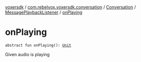 [voxersdk](../../../index.md) / [com.rebelvox.voxersdk.conversation](../../index.md) / [Conversation](../index.md) / [MessagePlaybackListener](index.md) / [onPlaying](./on-playing.md)

# onPlaying

`abstract fun onPlaying(): `[`Unit`](https://kotlinlang.org/api/latest/jvm/stdlib/kotlin/-unit/index.html)

Given audio is playing

